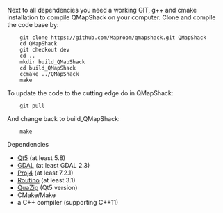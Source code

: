 Next to all dependencies you need a working GIT, g++ and cmake installation to compile QMapShack on your computer. Clone and compile the code base by:

        git clone https://github.com/Maproom/qmapshack.git QMapShack
        cd QMapShack
        git checkout dev
        cd ..
        mkdir build_QMapShack
        cd build_QMapShack
        ccmake ../QMapShack
        make

To update the code to the cutting edge do in QMapShack:

        git pull

And change back to build_QMapShack:

        make

Dependencies

* [Qt5](https://www.qt.io/) (at least 5.8)
* [GDAL](http://www.gdal.org/) (at least GDAL 2.3)
* [Proj4](https://proj.org/) (at least 7.2.1)
* [Routino](http://www.routino.org/) (at least 3.1)
* [QuaZip](http://quazip.sourceforge.net/index.html) (Qt5 version)
* CMake/Make
* a C++ compiler (supporting C++11)


